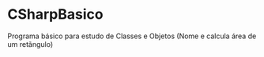 # CSharpBasico
 Programa básico para estudo de Classes e Objetos (Nome e calcula área de um retãngulo)
